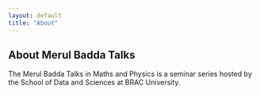 ```yaml
---
layout: default
title: "About"
---
```


## About Merul Badda Talks

The Merul Badda Talks in Maths and Physics is a seminar series hosted by the School of Data and Sciences at BRAC University.
